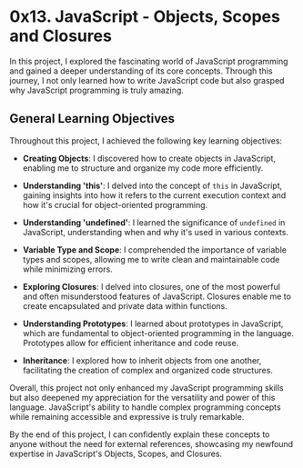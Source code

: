 # 0x13. JavaScript - Objects, Scopes and Closures

In this project, I explored the fascinating world of JavaScript programming and gained a deeper understanding of its core concepts. Through this journey, I not only learned how to write JavaScript code but also grasped why JavaScript programming is truly amazing.

## General Learning Objectives

Throughout this project, I achieved the following key learning objectives:

- **Creating Objects**: I discovered how to create objects in JavaScript, enabling me to structure and organize my code more efficiently.

- **Understanding 'this'**: I delved into the concept of `this` in JavaScript, gaining insights into how it refers to the current execution context and how it's crucial for object-oriented programming.

- **Understanding 'undefined'**: I learned the significance of `undefined` in JavaScript, understanding when and why it's used in various contexts.

- **Variable Type and Scope**: I comprehended the importance of variable types and scopes, allowing me to write clean and maintainable code while minimizing errors.

- **Exploring Closures**: I delved into closures, one of the most powerful and often misunderstood features of JavaScript. Closures enable me to create encapsulated and private data within functions.

- **Understanding Prototypes**: I learned about prototypes in JavaScript, which are fundamental to object-oriented programming in the language. Prototypes allow for efficient inheritance and code reuse.

- **Inheritance**: I explored how to inherit objects from one another, facilitating the creation of complex and organized code structures.

Overall, this project not only enhanced my JavaScript programming skills but also deepened my appreciation for the versatility and power of this language. JavaScript's ability to handle complex programming concepts while remaining accessible and expressive is truly remarkable.

By the end of this project, I can confidently explain these concepts to anyone without the need for external references, showcasing my newfound expertise in JavaScript's Objects, Scopes, and Closures.